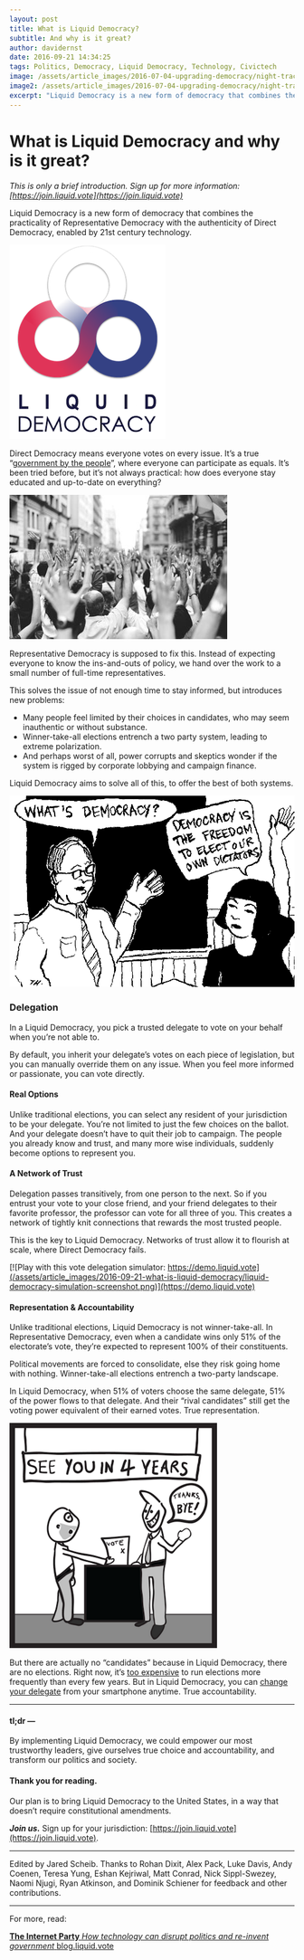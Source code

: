 ```yaml
---
layout: post
title: What is Liquid Democracy?
subtitle: And why is it great?
author: davidernst
date: 2016-09-21 14:34:25
tags: Politics, Democracy, Liquid Democracy, Technology, Civictech
image: /assets/article_images/2016-07-04-upgrading-democracy/night-track.JPG
image2: /assets/article_images/2016-07-04-upgrading-democracy/night-track-mobile.JPG
excerpt: "Liquid Democracy is a new form of democracy that combines the practicality of Representative Democracy with the authenticity of Direct Democracy, enabled by 21st century technology."
---
```


# What is Liquid Democracy and why is it great?

*This is only a brief introduction. Sign up for more information: [https://join.liquid.vote](https://join.liquid.vote)*

Liquid Democracy is a new form of democracy that combines the practicality of Representative Democracy with the authenticity of Direct Democracy, enabled by 21st century technology.

![](/assets/article_images/2016-09-21-what-is-liquid-democracy/liquid-democracy-logo.png)

Direct Democracy means everyone votes on every issue. It’s a true “[government by the people](http://assets4.bigthink.com/system/idea_thumbnails/53575/size_1024/Abraham_Lincoln_November_1863.jpg?1384899413)”, where everyone can participate as equals. It’s been tried before, but it’s not always practical: how does everyone stay educated and up-to-date on everything?

![](/assets/article_images/2016-09-21-what-is-liquid-democracy/crowd-raises-hands-photo.png)

Representative Democracy is supposed to fix this. Instead of expecting everyone to know the ins-and-outs of policy, we hand over the work to a small number of full-time representatives.

This solves the issue of not enough time to stay informed, but introduces new problems:

- Many people feel limited by their choices in candidates, who may seem inauthentic or without substance.
- Winner-take-all elections entrench a two party system, leading to extreme polarization.
- And perhaps worst of all, power corrupts and skeptics wonder if the system is rigged by corporate lobbying and campaign finance.

Liquid Democracy aims to solve all of this, to offer the best of both systems.

![](/assets/article_images/2016-09-21-what-is-liquid-democracy/democracy-is-the-freedom-to-elect-our-own-dictators.png)

### Delegation

In a Liquid Democracy, you pick a trusted delegate to vote on your behalf when you’re not able to.

By default, you inherit your delegate’s votes on each piece of legislation, but you can manually override them on any issue. When you feel more informed or passionate, you can vote directly.

#### Real Options

Unlike traditional elections, you can select any resident of your jurisdiction to be your delegate. You’re not limited to just the few choices on the ballot. And your delegate doesn’t have to quit their job to campaign. The people you already know and trust, and many more wise individuals, suddenly become options to represent you.

#### A Network of Trust

Delegation passes transitively, from one person to the next. So if you entrust your vote to your close friend, and your friend delegates to their favorite professor, the professor can vote for all three of you. This creates a network of tightly knit connections that rewards the most trusted people.

This is the key to Liquid Democracy. Networks of trust allow it to flourish at scale, where Direct Democracy fails.

[![Play with this vote delegation simulator: https://demo.liquid.vote](/assets/article_images/2016-09-21-what-is-liquid-democracy/liquid-democracy-simulation-screenshot.png)](https://demo.liquid.vote)

#### Representation & Accountability

Unlike traditional elections, Liquid Democracy is not winner-take-all. In Representative Democracy, even when a candidate wins only 51% of the electorate’s vote, they’re expected to represent 100% of their constituents.

Political movements are forced to consolidate, else they risk going home with nothing. Winner-take-all elections entrench a two-party landscape.

In Liquid Democracy, when 51% of voters choose the same delegate, 51% of the power flows to that delegate. And their “rival candidates” still get the voting power equivalent of their earned votes. True representation.

![Illustration by Cliff Andrade](/assets/article_images/2016-09-21-what-is-liquid-democracy/see-you-in-4-years.png)

But there are actually no “candidates” because in Liquid Democracy, there are no elections. Right now, it’s [too expensive](http://slides.com/domsch/deck-1#/6) to run elections more frequently than every few years. But in Liquid Democracy, you can [change your delegate](http://www.gallup.com/poll/180113/2014-approval-congress-remains-near-time-low.aspx) from your smartphone anytime. True accountability.

---------

#### tl;dr —

By implementing Liquid Democracy, we could empower our most trustworthy leaders, give ourselves true choice and accountability, and transform our politics and society.

#### Thank you for reading.

Our plan is to bring Liquid Democracy to the United States, in a way that doesn’t require constitutional amendments.

***Join us.*** Sign up for your jurisdiction: [https://join.liquid.vote](https://join.liquid.vote).

---------

Edited by Jared Scheib. Thanks to Rohan Dixit, Alex Pack, Luke Davis, Andy Coenen, Teresa Yung, Eshan Kejriwal, Matt Conrad, Nick Sippl-Swezey, Naomi Njugi, Ryan Atkinson, and Dominik Schiener for feedback and other contributions.

---------

For more, read:

<div class="cross-link">
  <a href="{% post_url 2016-08-09-the-internet-party %}" title="The Internet Party" class="container">
    <strong>The Internet Party</strong>
    <em>How technology can disrupt politics and re-invent government</em>
    <span>blog.liquid.vote</span>
  </a>
  <a class="thumbnail" style="background-image: url(https://cdn-images-1.medium.com/fit/c/320/320/0*F1MzmRf5FZCvavto.)"> </a>
</div>
